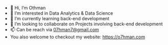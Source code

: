 - 👋 Hi, I’m Othman
- 👀 I’m interested in Data Analytics & Data Science
- 🌱 I’m currently learning back-end development
- 💞️ I’m looking to collaborate on Projects involving back-end development
- 📫 Can be reach via 07hman7@gmail.com
- You also welcome to checkout my website: https://o7hman.com

<!---
O7hman/O7hman is a ✨ special ✨ repository because its `README.md` (this file) appears on your GitHub profile.
You can click the Preview link to take a look at your changes.
--->
